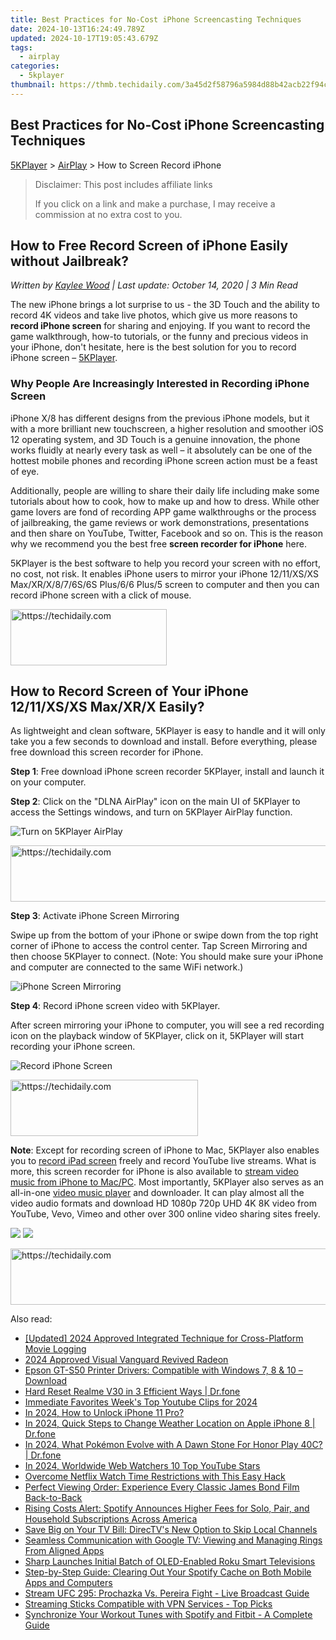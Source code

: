 ```yaml
---
title: Best Practices for No-Cost iPhone Screencasting Techniques
date: 2024-10-13T16:24:49.789Z
updated: 2024-10-17T19:05:43.679Z
tags:
  - airplay
categories:
  - 5kplayer
thumbnail: https://thmb.techidaily.com/3a45d2f58796a5984d88b42acb22f94c8f8721b156e8e5794d885b9d42d1fa5d.jpeg
---
```


## Best Practices for No-Cost iPhone Screencasting Techniques

[5KPlayer](https://tools.techidaily.com/5kplayer/products/) \> [AirPlay](https://tools.techidaily.com/5kplayer/airplay/) \> How to Screen Record iPhone

>  Disclaimer: This post includes affiliate links
>
>  If you click on a link and make a purchase, I may receive a commission at no extra cost to you.
>

## How to Free Record Screen of iPhone Easily without Jailbreak?

 _Written by [Kaylee Wood](https://www.quora.com/profile/Amanda-Hu-21) | Last update: October 14, 2020 | 3 Min Read_

The new iPhone brings a lot surprise to us - the 3D Touch and the ability to record 4K videos and take live photos, which give us more reasons to **record iPhone screen** for sharing and enjoying. If you want to record the game walkthrough, how-to tutorials, or the funny and precious videos in your iPhone, don't hesitate, here is the best solution for you to record iPhone screen – [5KPlayer](https://tools.techidaily.com/5kplayer/products/).

### Why People Are Increasingly Interested in Recording iPhone Screen

iPhone X/8 has different designs from the previous iPhone models, but it with a more brilliant new touchscreen, a higher resolution and smoother iOS 12 operating system, and 3D Touch is a genuine innovation, the phone works fluidly at nearly every task as well – it absolutely can be one of the hottest mobile phones and recording iPhone screen action must be a feast of eye.

Additionally, people are willing to share their daily life including make some tutorials about how to cook, how to make up and how to dress. While other game lovers are fond of recording APP game walkthroughs or the process of jailbreaking, the game reviews or work demonstrations, presentations and then share on YouTube, Twitter, Facebook and so on. This is the reason why we recommend you the best free **screen recorder for iPhone** here.

5KPlayer is the best software to help you record your screen with no effort, no cost, not risk. It enables iPhone users to mirror your iPhone 12/11/XS/XS Max/XR/X/8/7/6S/6S Plus/6/6 Plus/5 screen to computer and then you can record iPhone screen with a click of mouse. 

<!-- affiliate ads begin -->
<a href="https://aligracehair.sjv.io/c/5597632/2135368/19272" target="_top" id="2135368">
  <img src="//a.impactradius-go.com/display-ad/19272-2135368" border="0" alt="https://techidaily.com" width="250" height="90"/>
</a>
<img height="0" width="0" src="https://aligracehair.sjv.io/i/5597632/2135368/19272" style="position:absolute;visibility:hidden;" border="0" />
<!-- affiliate ads end -->

## How to Record Screen of Your iPhone 12/11/XS/XS Max/XR/X Easily?

As lightweight and clean software, 5KPlayer is easy to handle and it will only take you a few seconds to download and install. Before everything, please free download this screen recorder for iPhone.

**Step 1**: Free download iPhone screen recorder 5KPlayer, install and launch it on your computer.

**Step 2**: Click on the "DLNA AirPlay" icon on the main UI of 5KPlayer to access the Settings windows, and turn on 5KPlayer AirPlay function.

![Turn on 5KPlayer AirPlay](https://www.5kplayer.com/airplay/img/turn-on-airplay-5kplayer.jpg)

<!-- affiliate ads begin -->
<a href="https://appsumo.8odi.net/c/5597632/2144309/7443" target="_top" id="2144309">
  <img src="//a.impactradius-go.com/display-ad/7443-2144309" border="0" alt="https://techidaily.com" width="728" height="90"/>
</a>
<img height="0" width="0" src="https://appsumo.8odi.net/i/5597632/2144309/7443" style="position:absolute;visibility:hidden;" border="0" />
<!-- affiliate ads end -->

**Step 3**: Activate iPhone Screen Mirroring

Swipe up from the bottom of your iPhone or swipe down from the top right corner of iPhone to access the control center. Tap Screen Mirroring and then choose 5KPlayer to connect. (Note: You should make sure your iPhone and computer are connected to the same WiFi network.)

![iPhone Screen Mirroring](https://www.5kplayer.com/airplay/img/iphone-screen-mirroring.jpg)

**Step 4**: Record iPhone screen video with 5KPlayer.

After screen mirroring your iPhone to computer, you will see a red recording icon on the playback window of 5KPlayer, click on it, 5KPlayer will start recording your iPhone screen.

![Record iPhone Screen](https://www.5kplayer.com/airplay/img/5kplayer-record-iphone-screen.jpg) 

<!-- affiliate ads begin -->
<a href="https://aligracehair.sjv.io/c/5597632/2012415/19272" target="_top" id="2012415">
  <img src="//a.impactradius-go.com/display-ad/19272-2012415" border="0" alt="https://techidaily.com" width="300" height="90"/>
</a>
<img height="0" width="0" src="https://aligracehair.sjv.io/i/5597632/2012415/19272" style="position:absolute;visibility:hidden;" border="0" />
<!-- affiliate ads end -->

**Note**: Except for recording screen of iPhone to Mac, 5KPlayer also enables you to [record iPad screen](https://tools.techidaily.com/5kplayer/airplay/) freely and record YouTube live streams. What is more, this screen recorder for iPhone is also available to [stream video music from iPhone to Mac/PC](https://tools.techidaily.com/5kplayer/airplay/). Most importantly, 5KPlayer also serves as an all-in-one [video music player](https://tools.techidaily.com/5kplayer/video-music-player/) and downloader. It can play almost all the video audio formats and download HD 1080p 720p UHD 4K 8K video from YouTube, Vevo, Vimeo and other over 300 online video sharing sites freely.

[![](https://www.5kplayer.com/airplay/../button/freedownwhitewin.png)](https://tools.techidaily.com/5kplayer/products/) [![](https://www.5kplayer.com/airplay/../button/freedownbackmac.png)](https://tools.techidaily.com/5kplayer/products/)

<!-- affiliate ads begin -->
<a href="https://appsumo.8odi.net/c/5597632/2144299/7443" target="_top" id="2144299">
  <img src="//a.impactradius-go.com/display-ad/7443-2144299" border="0" alt="https://techidaily.com" width="728" height="90"/>
</a>
<img height="0" width="0" src="https://appsumo.8odi.net/i/5597632/2144299/7443" style="position:absolute;visibility:hidden;" border="0" />
<!-- affiliate ads end -->

<ins class="adsbygoogle"
     style="display:block"
     data-ad-format="autorelaxed"
     data-ad-client="ca-pub-7571918770474297"
     data-ad-slot="1223367746"></ins>

<ins class="adsbygoogle"
     style="display:block"
     data-ad-client="ca-pub-7571918770474297"
     data-ad-slot="8358498916"
     data-ad-format="auto"
     data-full-width-responsive="true"></ins>

<span class="atpl-alsoreadstyle">Also read:</span>
<div><ul>
<li><a href="https://video-screen-grab.techidaily.com/updated-2024-approved-integrated-technique-for-cross-platform-movie-logging/"><u>[Updated] 2024 Approved Integrated Technique for Cross-Platform Movie Logging</u></a></li>
<li><a href="https://screen-mirroring-recording.techidaily.com/2024-approved-visual-vanguard-revived-radeon/"><u>2024 Approved Visual Vanguard Revived Radeon</u></a></li>
<li><a href="https://hardware-help.techidaily.com/epson-gt-s50-printer-drivers-compatible-with-windows-7-8-and-10-download/"><u>Epson GT-S50 Printer Drivers: Compatible with Windows 7, 8 & 10 – Download</u></a></li>
<li><a href="https://techidaily.com/hard-reset-realme-v30-in-3-efficient-ways-drfone-by-drfone-reset-android-reset-android/"><u>Hard Reset Realme V30 in 3 Efficient Ways | Dr.fone</u></a></li>
<li><a href="https://youtube-webster.techidaily.com/iate-favorites-weeks-top-youtube-clips-for-2024/"><u>Immediate Favorites Week's Top Youtube Clips for 2024</u></a></li>
<li><a href="https://ios-unlock.techidaily.com/in-2024-how-to-unlock-iphone-11-pro-by-drfone-ios/"><u>In 2024, How to Unlock iPhone 11 Pro?</u></a></li>
<li><a href="https://iphone-location.techidaily.com/in-2024-quick-steps-to-change-weather-location-on-apple-iphone-8-drfone-by-drfone-virtual-ios/"><u>In 2024, Quick Steps to Change Weather Location on Apple iPhone 8 | Dr.fone</u></a></li>
<li><a href="https://pokemon-go-android.techidaily.com/in-2024-what-pokemon-evolve-with-a-dawn-stone-for-honor-play-40c-drfone-by-drfone-virtual-android/"><u>In 2024, What Pokémon Evolve with A Dawn Stone For Honor Play 40C? | Dr.fone</u></a></li>
<li><a href="https://youtube-web.techidaily.com/24-worldwide-web-watchers-10-top-youtube-stars/"><u>In 2024, Worldwide Web Watchers 10 Top YouTube Stars</u></a></li>
<li><a href="https://media-tips.techidaily.com/overcome-netflix-watch-time-restrictions-with-this-easy-hack/"><u>Overcome Netflix Watch Time Restrictions with This Easy Hack</u></a></li>
<li><a href="https://tech-recovery.techidaily.com/perfect-viewing-order-experience-every-classic-james-bond-film-back-to-back/"><u>Perfect Viewing Order: Experience Every Classic James Bond Film Back-to-Back</u></a></li>
<li><a href="https://media-tips.techidaily.com/rising-costs-alert-spotify-announces-higher-fees-for-solo-pair-and-household-subscriptions-across-america/"><u>Rising Costs Alert: Spotify Announces Higher Fees for Solo, Pair, and Household Subscriptions Across America</u></a></li>
<li><a href="https://media-tips.techidaily.com/save-big-on-your-tv-bill-directvs-new-option-to-skip-local-channels/"><u>Save Big on Your TV Bill: DirecTV's New Option to Skip Local Channels</u></a></li>
<li><a href="https://media-tips.techidaily.com/seamless-communication-with-google-tv-viewing-and-managing-rings-from-aligned-apps/"><u>Seamless Communication with Google TV: Viewing and Managing Rings From Aligned Apps</u></a></li>
<li><a href="https://media-tips.techidaily.com/sharp-launches-initial-batch-of-oled-enabled-roku-smart-televisions/"><u>Sharp Launches Initial Batch of OLED-Enabled Roku Smart Televisions</u></a></li>
<li><a href="https://media-tips.techidaily.com/step-by-step-guide-clearing-out-your-spotify-cache-on-both-mobile-apps-and-computers/"><u>Step-by-Step Guide: Clearing Out Your Spotify Cache on Both Mobile Apps and Computers</u></a></li>
<li><a href="https://media-tips.techidaily.com/stream-ufc-295-prochazka-vs-pereira-fight-live-broadcast-guide/"><u>Stream UFC 295: Prochazka Vs. Pereira Fight - Live Broadcast Guide</u></a></li>
<li><a href="https://media-tips.techidaily.com/streaming-sticks-compatible-with-vpn-services-top-picks/"><u>Streaming Sticks Compatible with VPN Services - Top Picks</u></a></li>
<li><a href="https://media-tips.techidaily.com/synchronize-your-workout-tunes-with-spotify-and-fitbit-a-complete-guide/"><u>Synchronize Your Workout Tunes with Spotify and Fitbit - A Complete Guide</u></a></li>
</ul></div>

